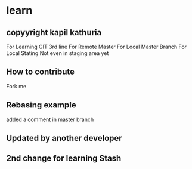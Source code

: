 # learn
## copyyright kapil kathuria
For Learning GIT
3rd line
For Remote Master
For Local Master Branch
For Local Stating
Not even in staging area yet

## How to contribute
Fork me


## Rebasing example
added a comment in master branch

## Updated by another developer

## 2nd change for learning Stash
